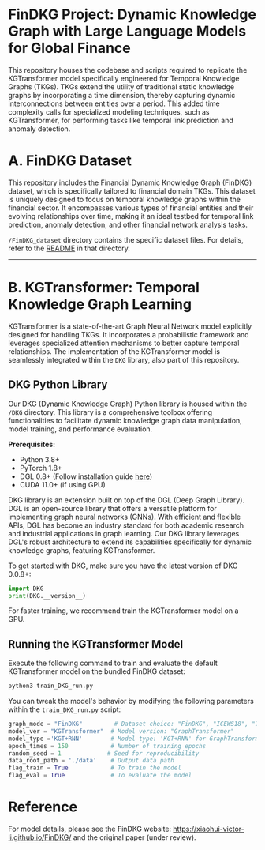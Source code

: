 
# FinDKG Project: Dynamic Knowledge Graph with Large Language Models for Global Finance

This repository houses the codebase and scripts required to replicate the KGTransformer model specifically engineered for Temporal Knowledge Graphs (TKGs). TKGs extend the utility of traditional static knowledge graphs by incorporating a time dimension, thereby capturing dynamic interconnections between entities over a period. This added time complexity calls for specialized modeling techniques, such as KGTransformer, for performing tasks like temporal link prediction and anomaly detection.

# A. FinDKG Dataset

This repository includes the Financial Dynamic Knowledge Graph (FinDKG) dataset, which is specifically tailored to financial domain TKGs. This dataset is uniquely designed to focus on temporal knowledge graphs within the financial sector. It encompasses various types of financial entities and their evolving relationships over time, making it an ideal testbed for temporal link prediction, anomaly detection, and other financial network analysis tasks.

`/FinDKG_dataset` directory contains the specific dataset files. For details, refer to the [README](https://github.com/xiaohui-victor-li/FinDKG/tree/main/FinDKG_dataset) in that directory.  

---

# B. KGTransformer: Temporal Knowledge Graph Learning
KGTransformer is a state-of-the-art Graph Neural Network model explicitly designed for handling TKGs. It incorporates a probabilistic framework and leverages specialized attention mechanisms to better capture temporal relationships. The implementation of the KGTransformer model is seamlessly integrated within the `DKG` library, also part of this repository.

## DKG Python Library

Our DKG (Dynamic Knowledge Graph) Python library is housed within the `/DKG` directory. This library is a comprehensive toolbox offering functionalities to facilitate dynamic knowledge graph data manipulation, model training, and performance evaluation.

**Prerequisites:**
- Python 3.8+
- PyTorch 1.8+
- DGL 0.8+ (Follow installation guide [here](https://www.dgl.ai/pages/start.html))
- CUDA 11.0+ (if using GPU)

DKG library is an extension built on top of the DGL (Deep Graph Library). DGL is an open-source library that offers a versatile platform for implementing graph neural networks (GNNs). With efficient and flexible APIs, DGL has become an industry standard for both academic research and industrial applications in graph learning. Our DKG library leverages DGL's robust architecture to extend its capabilities specifically for dynamic knowledge graphs, featuring KGTransformer.

To get started with DKG, make sure you have the latest version of DKG 0.0.8+:

```python
import DKG
print(DKG.__version__)
```

For faster training, we recommend train the KGTransformer model on a GPU.

## Running the KGTransformer Model

Execute the following command to train and evaluate the default KGTransformer model on the bundled FinDKG dataset:

```bash
python3 train_DKG_run.py
```

You can tweak the model's behavior by modifying the following parameters within the `train_DKG_run.py` script:

```python
graph_mode = "FinDKG"         # Dataset choice: "FinDKG", "ICEWS18", "ICEWS14", "ICEWS_500", "GDELT", "WIKI", "YAGO"
model_ver = "KGTransformer"  # Model version: "GraphTransformer"
model_type ='KGT+RNN'        # Model type: 'KGT+RNN' for GraphTransformer | 'RGCN+RNN' for GraphRNN
epoch_times = 150            # Number of training epochs
random_seed = 1             # Seed for reproducibility
data_root_path = './data'    # Output data path
flag_train = True            # To train the model
flag_eval = True             # To evaluate the model
```

# Reference

For model details, please see the FinDKG website: https://xiaohui-victor-li.github.io/FinDKG/ and the original paper (under review). 


